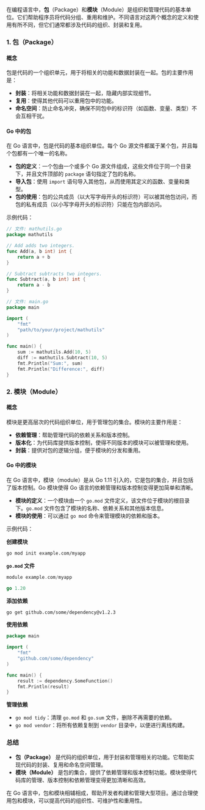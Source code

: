 在编程语言中，**包**（Package）和**模块**（Module）是组织和管理代码的基本单位。它们帮助程序员将代码分组、重用和维护。不同语言对这两个概念的定义和使用有所不同，但它们通常都涉及代码的组织、封装和复用。

### 1. 包（Package）

#### 概念

包是代码的一个组织单元，用于将相关的功能和数据封装在一起。包的主要作用是：

- **封装**：将相关功能和数据封装在一起，隐藏内部实现细节。
- **复用**：使得其他代码可以重用包中的功能。
- **命名空间**：防止命名冲突，确保不同包中的标识符（如函数、变量、类型）不会互相干扰。

#### Go 中的包

在 Go 语言中，包是代码的基本组织单位。每个 Go 源文件都属于某个包，并且每个包都有一个唯一的名称。

- **包的定义**：一个包由一个或多个 Go 源文件组成，这些文件位于同一个目录下，并且文件顶部的 `package` 语句指定了包的名称。
- **导入包**：使用 `import` 语句导入其他包，从而使用其定义的函数、变量和类型。
- **包的使用**：包的公共成员（以大写字母开头的标识符）可以被其他包访问，而包的私有成员（以小写字母开头的标识符）只能在包内部访问。

示例代码：
```go
// 文件: mathutils.go
package mathutils

// Add adds two integers.
func Add(a, b int) int {
    return a + b
}

// Subtract subtracts two integers.
func Subtract(a, b int) int {
    return a - b
}
```

```go
// 文件: main.go
package main

import (
    "fmt"
    "path/to/your/project/mathutils"
)

func main() {
    sum := mathutils.Add(10, 5)
    diff := mathutils.Subtract(10, 5)
    fmt.Println("Sum:", sum)
    fmt.Println("Difference:", diff)
}
```

### 2. 模块（Module）

#### 概念

模块是更高层次的代码组织单位，用于管理包的集合。模块的主要作用是：

- **依赖管理**：帮助管理代码的依赖关系和版本控制。
- **版本化**：为代码库提供版本控制，使得不同版本的模块可以被管理和使用。
- **封装**：提供对包的逻辑分组，便于模块的分发和重用。

#### Go 中的模块

在 Go 语言中，模块（module）是从 Go 1.11 引入的，它是包的集合，并且包括了版本控制。Go 模块使得 Go 语言的依赖管理和版本控制变得更加简单和清晰。

- **模块的定义**：一个模块由一个 `go.mod` 文件定义，该文件位于模块的根目录下。`go.mod` 文件包含了模块的名称、依赖关系和其他版本信息。
- **模块的使用**：可以通过 `go mod` 命令来管理模块的依赖和版本。

示例代码：

**创建模块**
```bash
go mod init example.com/myapp
```

**`go.mod` 文件**
```go
module example.com/myapp

go 1.20
```

**添加依赖**
```bash
go get github.com/some/dependency@v1.2.3
```

**使用依赖**
```go
package main

import (
    "fmt"
    "github.com/some/dependency"
)

func main() {
    result := dependency.SomeFunction()
    fmt.Println(result)
}
```

**管理依赖**
- `go mod tidy`：清理 `go.mod` 和 `go.sum` 文件，删除不再需要的依赖。
- `go mod vendor`：将所有依赖复制到 `vendor` 目录中，以便进行离线构建。

### 总结

- **包（Package）** 是代码的组织单位，用于封装和管理相关的功能。它帮助实现代码的封装、复用和命名空间管理。
- **模块（Module）** 是包的集合，提供了依赖管理和版本控制功能。模块使得代码库的管理、版本控制和依赖管理变得更加清晰和高效。

在 Go 语言中，包和模块相辅相成，帮助开发者构建和管理大型项目。通过合理使用包和模块，可以提高代码的组织性、可维护性和重用性。